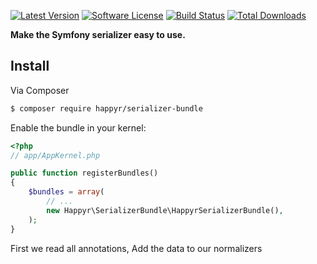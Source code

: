
[![Latest Version](https://img.shields.io/github/release/happyr/serializer-bundle.svg?style=flat-square)](https://github.com/happyr/serializer-bundle/releases)
[![Software License](https://img.shields.io/badge/license-MIT-brightgreen.svg?style=flat-square)](LICENSE)
[![Build Status](https://img.shields.io/travis/happyr/serializer-bundle.svg?style=flat-square)](https://travis-ci.org/happyr/serializer-bundle)
[![Total Downloads](https://img.shields.io/packagist/dt/happyr/serializer-bundle.svg?style=flat-square)](https://packagist.org/packages/php-http/httplug-bundle)

**Make the Symfony serializer easy to use.**


## Install

Via Composer

``` bash
$ composer require happyr/serializer-bundle
```

Enable the bundle in your kernel:

``` php
<?php
// app/AppKernel.php

public function registerBundles()
{
    $bundles = array(
        // ...
        new Happyr\SerializerBundle\HappyrSerializerBundle(),
    );
}
```
First we read all annotations, Add the data to our normalizers


